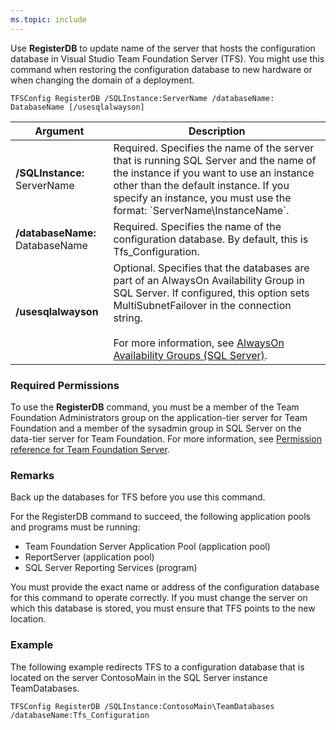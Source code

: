```yaml
---
ms.topic: include
---
```


Use **RegisterDB** to update name of the server that hosts the configuration database in Visual Studio Team Foundation Server (TFS).
You might use this command when restoring the configuration database to new hardware or when changing the domain of a deployment.

	TFSConfig RegisterDB /SQLInstance:ServerName /databaseName: DatabaseName [/usesqlalwayson]

<table>
	<thead>
		<tr>
			<th>Argument</th>
			<th>Description</th>
		</tr>
	</thead>
	<tbody>
		<tr>
			<td><strong>/SQLInstance:</strong> ServerName</td>
			<td>
				Required. Specifies the name of the server that is running SQL Server and the name of the instance
				if you want to use an instance other than the default instance.
				If you specify an instance, you must use the format: `ServerName\InstanceName`.
			</td>
		</tr>
		<tr>
			<td><strong>/databaseName:</strong> DatabaseName</td>
			<td>Required. Specifies the name of the configuration database. By default, this is Tfs_Configuration.</td>
		</tr>
		<tr>
			<td><strong>/usesqlalwayson</strong></td>
			<td>
				Optional. Specifies that the databases are part of an AlwaysOn Availability Group in SQL Server.
				If configured, this option sets MultiSubnetFailover in the connection string.<br/><br/>
				For more information, see <a href="http://msdn.microsoft.com/library/hh510230.aspx">AlwaysOn Availability Groups (SQL Server)</a>.
			</td>
		</tr>
	</tbody>
</table>

### Required Permissions

To use the **RegisterDB** command, you must be a member of the Team Foundation Administrators group on the application-tier server
for Team Foundation and a member of the sysadmin group in SQL Server on the data-tier server for Team Foundation.
For more information, see [Permission reference for Team Foundation Server](/vsts/security/permissions.md).

### Remarks

Back up the databases for TFS before you use this command.

For the RegisterDB command to succeed, the following application pools and programs must be running:

-   Team Foundation Server Application Pool (application pool)
-   ReportServer (application pool)
-   SQL Server Reporting Services (program)

You must provide the exact name or address of the configuration database for this command to operate correctly.
If you must change the server on which this database is stored, you must ensure that TFS points to the new location.

### Example

The following example redirects TFS to a configuration database that is located on the server ContosoMain in the SQL Server instance TeamDatabases.

    TFSConfig RegisterDB /SQLInstance:ContosoMain\TeamDatabases /databaseName:Tfs_Configuration
